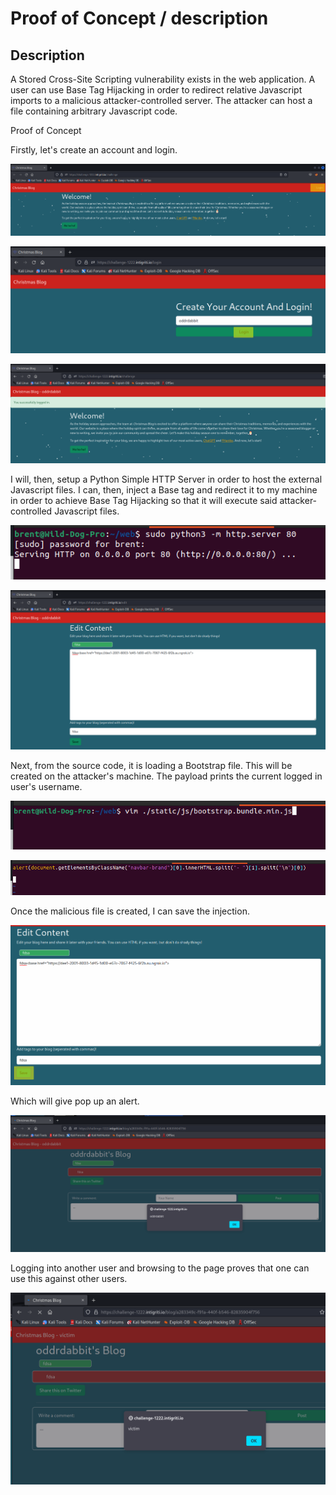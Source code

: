 # Proof of Concept / description

## Description

A Stored Cross-Site Scripting vulnerability exists in the web application. A user can use Base Tag Hijacking in order to redirect relative Javascript imports to a malicious attacker-controlled server. The attacker can host a file containing arbitrary Javascript code.

Proof of Concept

Firstly, let's create an account and login.

![](1.png)

![](2.png)

![](3.png)

I will, then, setup a Python Simple HTTP Server in order to host the external Javascript files. I can, then, inject a Base tag and redirect it to my machine in order to achieve Base Tag Hijacking so that it will execute said attacker-controlled Javascript files.

![](5.png)

![](4.png)

Next, from the source code, it is loading a Bootstrap file. This will be created on the attacker's machine. The payload prints the current logged in user's username.

![](6.png)

![](7.png)

Once the malicious file is created, I can save the injection.

![](8.png)

Which will give pop up an alert.

![](9.png)

Logging into another user and browsing to the page proves that one can use this against other users.

![](10.png)
